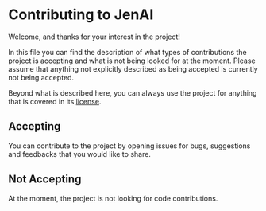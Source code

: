 # Contributing to JenAI

Welcome, and thanks for your interest in the project!

In this file you can find the description of what types of contributions the project is accepting and what is not being looked for at the moment. Please assume that anything not explicitly described as being accepted is currently not being accepted.

Beyond what is described here, you can always use the project for anything that is covered in its [license](LICENSE).

## Accepting

You can contribute to the project by opening issues for bugs, suggestions and feedbacks that you would like to share.

## Not Accepting

At the moment, the project is not looking for code contributions.
